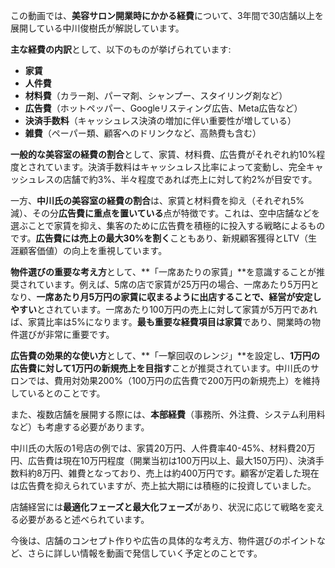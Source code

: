 この動画では、**美容サロン開業時にかかる経費**について、3年間で30店舗以上を展開している中川俊樹氏が解説しています。

**主な経費の内訳**として、以下のものが挙げられています:

- **家賃**
- **人件費**
- **材料費**（カラー剤、パーマ剤、シャンプー、スタイリング剤など）
- **広告費**（ホットペッパー、Googleリスティング広告、Meta広告など）
- **決済手数料**（キャッシュレス決済の増加に伴い重要性が増している）
- **雑費**（ペーパー類、顧客へのドリンクなど、高熱費も含む）

**一般的な美容室の経費の割合**として、家賃、材料費、広告費がそれぞれ約10%程度とされています。決済手数料はキャッシュレス比率によって変動し、完全キャッシュレスの店舗で約3%、半々程度であれば売上に対して約2%が目安です。

一方、**中川氏の美容室の経費の割合**は、家賃と材料費を抑え（それぞれ5%減）、その分**広告費に重点を置いている**点が特徴です。これは、空中店舗などを選ぶことで家賃を抑え、集客のために広告費を積極的に投入する戦略によるものです。**広告費には売上の最大30%を割く**こともあり、新規顧客獲得とLTV（生涯顧客価値）の向上を重視しています。

**物件選びの重要な考え方**として、**「一席あたりの家賃」**を意識することが推奨されています。例えば、5席の店で家賃が25万円の場合、一席あたり5万円となり、**一席あたり月5万円の家賃に収まるように出店することで、経営が安定しやすい**とされています。一席あたり100万円の売上に対して家賃が5万円であれば、家賃比率は5%になります。**最も重要な経費項目は家賃**であり、開業時の物件選びが非常に重要です。

**広告費の効果的な使い方**として、**「一撃回収のレンジ」**を設定し、**1万円の広告費に対して1万円の新規売上を目指す**ことが推奨されています。中川氏のサロンでは、費用対効果200%（100万円の広告費で200万円の新規売上）を維持しているとのことです。

また、複数店舗を展開する際には、**本部経費**（事務所、外注費、システム利用料など）も考慮する必要があります。

中川氏の大阪の1号店の例では、家賃20万円、人件費率40-45%、材料費20万円、広告費は現在10万円程度（開業当初は100万円以上、最大150万円）、決済手数料約8万円、雑費となっており、売上は約400万円です。顧客が定着した現在は広告費を抑えられていますが、売上拡大期には積極的に投資していました。

店舗経営には**最適化フェーズと最大化フェーズ**があり、状況に応じて戦略を変える必要があると述べられています。

今後は、店舗のコンセプト作りや広告の具体的な考え方、物件選びのポイントなど、さらに詳しい情報を動画で発信していく予定とのことです。